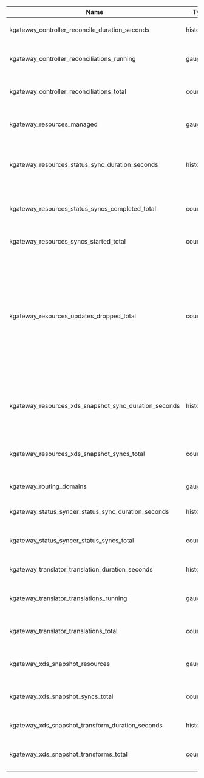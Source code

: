 Name|Type|Labels|Help
--|--|--|--
kgateway_controller_reconcile_duration_seconds|histogram|controller, name, namespace|Reconcile duration for controller
kgateway_controller_reconciliations_running|gauge|controller, name, namespace|Number of reconciliations currently running
kgateway_controller_reconciliations_total|counter|controller, name, namespace, result|Total number of controller reconciliations
kgateway_resources_managed|gauge|namespace, parent, resource|Current number of resources managed
kgateway_resources_status_sync_duration_seconds|histogram|gateway, namespace, resource|Duration of time for a resource update to receive a status report
kgateway_resources_status_syncs_completed_total|counter|gateway, namespace, resource|Total number of status syncs completed for resources
kgateway_resources_syncs_started_total|counter|gateway, namespace, resource|Total number of syncs started
kgateway_resources_updates_dropped_total|counter||Total number of resources metrics updates dropped. If this metric is ever greater than 0, all resources subsystem metrics should be considered invalid until process restart
kgateway_resources_xds_snapshot_sync_duration_seconds|histogram|gateway, namespace, resource|Duration of time for a resource update to be synced in XDS snapshots
kgateway_resources_xds_snapshot_syncs_total|counter|gateway, namespace, resource|Total number of XDS snapshot syncs for resources
kgateway_routing_domains|gauge|namespace, gateway, port|Number of domains per listener
kgateway_status_syncer_status_sync_duration_seconds|histogram|name, namespace, syncer|Status sync duration
kgateway_status_syncer_status_syncs_total|counter|name, namespace, syncer, result|Total number of status syncs
kgateway_translator_translation_duration_seconds|histogram|name, namespace, translator|Translation duration
kgateway_translator_translations_running|gauge|name, namespace, translator|Current number of translations running
kgateway_translator_translations_total|counter|name, namespace, translator, result|Total number of translations
kgateway_xds_snapshot_resources|gauge|gateway, namespace, resource|Current number of resources in XDS snapshot
kgateway_xds_snapshot_syncs_total|counter|gateway, namespace|Total number of XDS snapshot syncs
kgateway_xds_snapshot_transform_duration_seconds|histogram|gateway, namespace|XDS snapshot transform duration
kgateway_xds_snapshot_transforms_total|counter|gateway, namespace, result|Total number of XDS snapshot transforms
